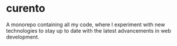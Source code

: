 # curento

A monorepo containing all my code, where I experiment with new technologies to stay up to date with the latest advancements in web development.
